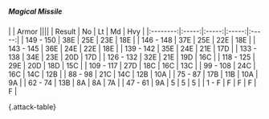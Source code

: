 ##### Magical Missile

|      |   Armor   ||||
|   Result   |   No   |   Lt   |   Md   |   Hvy   |
|:--------:|:-----:|:-----:|:-----:|:-----:|
| 149 - 150 | 38E  | 25E  | 23E  | 18E  |
| 146 - 148 | 37E  | 25E  | 22E  | 18E  |
| 143 - 145 | 36E  | 24E  | 22E  | 18E  |
| 139 - 142 | 35E  | 24E  | 21E  | 17D  |
| 133 - 138 | 34E  | 23E  | 20D  | 17D  |
| 126 - 132 | 32E  | 21E  | 19D  | 16C  |
| 118 - 125 | 29E  | 20D  | 18D  | 15C  |
| 109 - 117 | 27D  | 18C  | 16C  | 13C  |
| 99 - 108 | 24C  | 16C  | 14C  | 12B  |
| 88 - 98 | 21C  | 14C  | 12B  | 10A  |
| 75 - 87 | 17B  | 11B  | 10A  | 9A  |
| 62 - 74 | 13B  | 8A  | 8A  | 7A  |
| 47 - 61 | 9A  | 5 | 5 | 5 |
| 1 - F | F | F | F | F |

{.attack-table}
